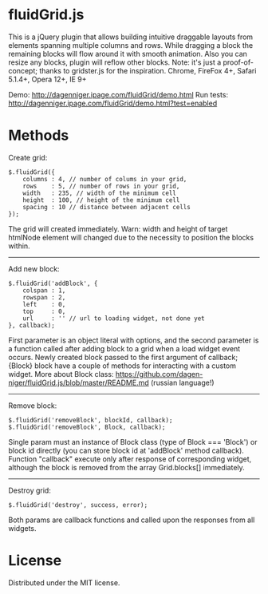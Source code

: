 fluidGrid.js
============

This is a jQuery plugin that allows building intuitive draggable layouts from elements spanning multiple columns and rows.
While dragging a block the remaining blocks will flow around it with smooth animation.
Also you can resize any blocks, plugin will reflow other blocks.
Note: it's just a proof-of-concept; thanks to gridster.js for the inspiration.
Chrome, FireFox 4+, Safari 5.1.4+, Opera 12+, IE 9+

Demo: http://dagenniger.ipage.com/fluidGrid/demo.html
Run tests: http://dagenniger.ipage.com/fluidGrid/demo.html?test=enabled

Methods
============

Create grid:

	$.fluidGrid({
		columns	: 4, // number of colums in your grid,
		rows	: 5, // number of rows in your grid,
		width	: 235, // width of the minimum cell
		height	: 100, // height of the minimum cell
		spacing : 10 // distance between adjacent cells
	});
	
The grid will created immediately.
Warn: width and height of target htmlNode element will changed due to the necessity to position the blocks within.

---

Add new block:

	$.fluidGrid('addBlock', {
		colspan	: 1,
		rowspan	: 2,
		left	: 0,
		top		: 0,
		url		: '' // url to loading widget, not done yet
	}, callback);
	
First parameter is an object literal with options,
and the second parameter is a function called after adding block to a grid when a load widget event occurs.
Newly created block passed to the first argument of callback; {Block} block have a couple of methods for interacting with a custom widget.
More about Block class: https://github.com/dagen-niger/fluidGrid.js/blob/master/README.md (russian language!)

---

Remove block:

	$.fluidGrid('removeBlock', blockId, callback);
	$.fluidGrid('removeBlock', Block, callback);
	
Single param must an instance of Block class (type of Block === 'Block') or block id directly (you can store block id at 'addBlock' method callback).
Function "callback" execute only after response of corresponding widget, although the block is removed from the array Grid.blocks[] immediately.

---

Destroy grid:

	$.fluidGrid('destroy', success, error);
	
Both params are callback functions and called upon the responses from all widgets.

License
============
Distributed under the MIT license.